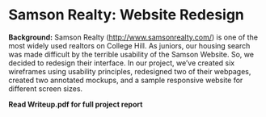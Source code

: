 # Samson Realty: Website Redesign

**Background:**
Samson Realty (http://www.samsonrealty.com/) is one of the most widely used realtors on College Hill. As juniors, our housing search was made difficult by the terrible usability of the Samson Website. So, we decided to redesign their interface. In our project, we’ve created six wireframes using usability principles, redesigned two of their webpages, created two annotated mockups, and a sample responsive website for different screen sizes.

**Read Writeup.pdf for full project report**

